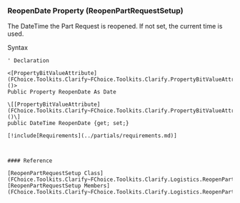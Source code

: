 ﻿### ReopenDate Property (ReopenPartRequestSetup)

The DateTime the Part Request is reopened. If not set, the current time is used.

Syntax

```vbnet
' Declaration

<[PropertyBitValueAttribute](FChoice.Toolkits.Clarify~FChoice.Toolkits.Clarify.PropertyBitValueAttribute.md)()>
Public Property ReopenDate As Date

\[[PropertyBitValueAttribute](FChoice.Toolkits.Clarify~FChoice.Toolkits.Clarify.PropertyBitValueAttribute.md)()\]
public DateTime ReopenDate {get; set;}

[!include[Requirements](../partials/requirements.md)]



#### Reference

[ReopenPartRequestSetup Class](FChoice.Toolkits.Clarify~FChoice.Toolkits.Clarify.Logistics.ReopenPartRequestSetup.md)  
[ReopenPartRequestSetup Members](FChoice.Toolkits.Clarify~FChoice.Toolkits.Clarify.Logistics.ReopenPartRequestSetup_members.md)